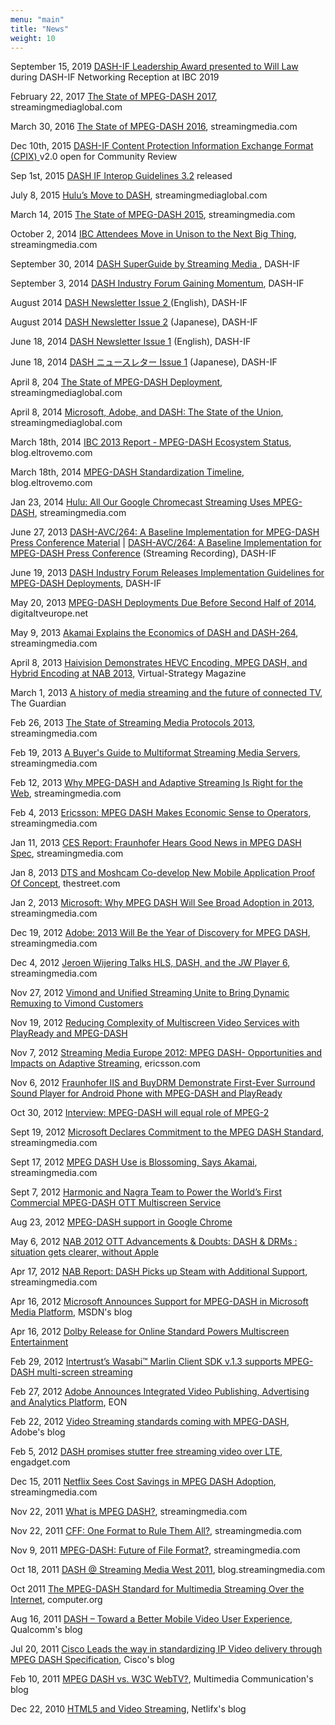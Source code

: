 ```yaml
---
menu: "main"
title: "News"
weight: 10
---
```

September 15, 2019 <a href="https://dashif.org/award-will-law">DASH-IF Leadership Award presented to Will Law</a> during DASH-IF Networking Reception at IBC 2019

February 22, 2017 <a href="http://www.streamingmediaglobal.com/Articles/ReadArticle.aspx?ArticleID=116505">The State of MPEG-DASH 2017</a>, streamingmediaglobal.com

March 30, 2016 <a href="http://www.streamingmedia.com/Articles/Editorial/Featured-Articles/The-State-of-MPEG-DASH-2016-110099.aspx">The State of MPEG-DASH 2016</a>, streamingmedia.com

Dec 10th, 2015 <a href="https://dashif.org/guidelines/">DASH-IF Content Protection Information Exchange Format (CPIX) </a>v2.0 open for Community Review

Sep 1st, 2015 <a href="https://dashif.org/guidelines/">DASH IF Interop Guidelines 3.2</a> released

July 8, 2015 <a href="http://www.streamingmediaglobal.com/Articles/Editorial/Featured-Articles/Hulus-Move-to--DASH-105110.aspx">Hulu’s Move to DASH</a>, streamingmediaglobal.com

March 14, 2015 <a href="http://www.streamingmedia.com/Articles/Editorial/Featured-Articles/The-State-of-MPEG-DASH-2015-102826.aspx">The State of MPEG-DASH 2015</a>, streamingmedia.com

October 2, 2014 <a href="http://www.streamingmedia.com/Articles/Editorial/Featured-Articles/IBC-Attendees-Move-in-Unison-to-the-Next-Big-Thing-99664.aspx">IBC Attendees Move in Unison to the Next Big Thing</a>, streamingmedia.com

September 30, 2014 <a href="http://www.streamingmedia.com/Superguides">DASH SuperGuide by Streaming Media </a>, DASH-IF

September 3, 2014 <a href="https://dashif.org/w/2014/09/DASH-IF-IBC-press-release-140903.pdf">DASH Industry Forum Gaining Momentum</a>, DASH-IF

August 2014 <a href="https://dashif.org/w/2014/09/DASH-IF_Newsletter-2.pdf">DASH Newsletter Issue 2 </a>(English), DASH-IF

August 2014 <a href="https://dashif.org/w/2014/09/DASH-IF_Newsletter-2-Japanese.pdf">DASH Newsletter Issue 2</a> (Japanese), DASH-IF

June 18, 2014 <a href="https://dashif.org/w/2014/06/DASH-IF_Newsletter-1-English.pdf">DASH Newsletter Issue 1</a> (English), DASH-IF

June 18, 2014 <a href="https://dashif.org/w/2014/06/DASH-IF_Newsletter-1-Japanese.pdf">DASH ニュースレター Issue 1</a> (Japanese), DASH-IF

April 8, 204 <a title="The State of MPEG-DASH Deployment" href="http://www.streamingmediaglobal.com/Articles/ReadArticle.aspx?ArticleID=96144" target="_blank">The State of MPEG-DASH Deployment</a>, streamingmediaglobal.com

April 8, 2014 <a title="Microsoft, Adobe, and DASH: The State of the Union" href="http://www.streamingmediaglobal.com/Articles/Editorial/Featured-Articles/Microsoft-Adobe-and-DASH-The-State-of-the-Union-96150.aspx" target="_blank">Microsoft, Adobe, and DASH: The State of the Union</a>, streamingmediaglobal.com

March 18th, 2014 <a title="MPEG-DASH Ecosystem Status" href="http://blog.eltrovemo.com/1218/mpeg-dash-ecosystem-status/" target="_blank">IBC 2013 Report - MPEG-DASH Ecosystem Status</a>, blog.eltrovemo.com

March 18th, 2014 <a title="MPEG-DASH Standardization Timeline" href="http://blog.eltrovemo.com/dash_timeline/" target="_blank">MPEG-DASH Standardization Timeline</a>, blog.eltrovemo.com

Jan 23, 2014 <a href="http://www.streamingmedia.com/Articles/Editorial/Featured-Articles/Hulu-All-Our-Google-Chromecast-Streaming-Uses-MPEG-DASH-94424.aspx">Hulu: All Our Google Chromecast Streaming Uses MPEG-DASH</a>, streamingmedia.com

June 27, 2013 <a href="https://dashif.org/w/2013/06/DASH264-v1.5.pdf ">DASH-AVC/264: A Baseline Implementation for MPEG-DASH Press Conference Material</a> | <a href="https://meetings.webex.com/collabs/files/playRecording?encryptedDocID=0_29A910EB09C0BAEABD833A0CEE1CE0290D4477CBA394F385C9F76F5039B186DFC9A6CA6A732232122D7A07D19C5C921D_06C635CE7312194B5999E0695FBFC56E12BE2991">DASH-AVC/264: A Baseline Implementation for MPEG-DASH Press Conference</a> (Streaming Recording), DASH-IF

June 19, 2013 <a href="https://dashif.org/w/2013/06/DASH_IF_AVC_PR__v6_6_18_13_Final_BW.pdf">DASH Industry Forum Releases Implementation Guidelines for MPEG-DASH Deployments</a>, DASH-IF

May 20, 2013 <a href="http://www.digitaltveurope.net/57001/mpeg-dash-deployments-due-before-second-half-of-2014/">MPEG-DASH Deployments Due Before Second Half of 2014</a>, digitaltveurope.net

May 9, 2013 <a href="http://www.streamingmedia.com/Articles/Editorial/Featured-Articles/Akamai-Explains-the-Economics-of-DASH-and-DASH-264-89548.aspx">Akamai Explains the Economics of DASH and DASH-264</a>, streamingmedia.com

April 8, 2013 <a href="http://www.virtual-strategy.com/2013/04/08/haivision-demonstrates-hevc-encoding-mpeg-dash-and-hybrid-encoding-nab-2013">Haivision Demonstrates HEVC Encoding, MPEG DASH, and Hybrid Encoding at NAB 2013</a>, Virtual-Strategy Magazine

March 1, 2013 <a href="http://www.guardian.co.uk/media-network/media-network-blog/2013/mar/01/history-streaming-future-connected-tv">A history of media streaming and the future of connected TV</a>, The Guardian

Feb 26, 2013 <a href="http://www.streamingmedia.com/Articles/Editorial/Featured-Articles/The-State-of-Streaming-Media-Protocols-2013-87984.aspx">The State of Streaming Media Protocols 2013</a>, streamingmedia.com

Feb 19, 2013 <a href="http://www.streamingmedia.com/Articles/Editorial/Featured-Articles/A-Buyers-Guide-to-Multiformat-Streaming-Media-Servers-87820.aspx">A Buyer's Guide to Multiformat Streaming Media Servers</a>, streamingmedia.com

Feb 12, 2013 <a href="http://www.streamingmedia.com/Articles/Editorial/Featured-Articles/Why-MPEG-DASH-and-Adaptive-Streaming-Is-Right-for-the-Web-87684.aspx">Why MPEG-DASH and Adaptive Streaming Is Right for the Web</a>, streamingmedia.com

Feb 4, 2013 <a href="http://www.streamingmedia.com/Articles/ReadArticle.aspx?ArticleID=87516&amp;utm_source=RSS&amp;utm_medium=RSS&amp;utm_campaign=Article_Reads">Ericsson: MPEG DASH Makes Economic Sense to Operators</a>, streamingmedia.com

Jan 11, 2013 <a href="http://www.streamingmedia.com/Articles/Editorial/Featured-Articles/CES-Report-Fraunhofer-Hears-Good-News-in-MPEG-DASH-Spec-87080.aspx">CES Report: Fraunhofer Hears Good News in MPEG DASH Spec</a>, streamingmedia.com

Jan 8, 2013 <a href="http://www.thestreet.com/story/11807018/1/dts-and-moshcam-co-develop-new-mobile-application-proof-of-concept-that-provides-users-an-enhanced-mobile-concert-experience.html">DTS and Moshcam Co-develop New Mobile Application Proof Of Concept</a>, thestreet.com

Jan 2, 2013 <a href="http://www.streamingmedia.com/Articles/Editorial/Featured-Articles/Microsoft-Why-MPEG-DASH-Will-See-Broad-Adoption-in-2013-86914.aspx">Microsoft: Why MPEG DASH Will See Broad Adoption in 2013</a>, streamingmedia.com

Dec 19, 2012 <a href="http://www.streamingmedia.com/Articles/Editorial/Featured-Articles/Adobe-2013-Will-Be-the-Year-of-Discovery-for-MPEG-DASH-86831.aspx">Adobe: 2013 Will Be the Year of Discovery for MPEG DASH</a>, streamingmedia.com

Dec 4, 2012 <a href="http://www.streamingmedia.com/Articles/Editorial/Featured-Articles/Jeroen-Wijering-Talks-HLS-DASH-and-the-JW-Player-6-86523.aspx">Jeroen Wijering Talks HLS, DASH, and the JW Player 6</a>, streamingmedia.com

Nov 27, 2012 <a href="http://broadcastengineering.com/vimond-and-unified-streaming-unite-bring-dynamic-remuxing-vimond-customers">Vimond and Unified Streaming Unite to Bring Dynamic Remuxing to Vimond Customers</a>

Nov 19, 2012 <a href="http://copyrightandtechnology.com/2012/11/19/reducing-complexity-of-multiscreen-video-services-with-playready-and-mpeg-dash/">Reducing Complexity of Multiscreen Video Services with PlayReady and MPEG-DASH</a>

Nov 7, 2012 <a href="http://www.ericsson.com/televisionary/blog/streaming-media-europe-2012-mpeg-dash-opportunities-and-impacts-adaptive-streaming/">Streaming Media Europe 2012: MPEG DASH- Opportunities and Impacts on Adaptive Streaming</a>, ericsson.com

Nov 6, 2012 <a href="http://www.iis.fraunhofer.de/en/pr/press-releases-2012/1106_first_ever.html">Fraunhofer IIS and BuyDRM Demonstrate First-Ever Surround Sound Player for Android Phone with MPEG-DASH and PlayReady</a>

Oct 30, 2012 <a href="http://www.broadbandtvnews.com/2012/10/30/interview-mpeg-dash-will-equal-role-of-mpeg-2/?utm_source=rss&amp;utm_medium=rss&amp;utm_campaign=interview-mpeg-dash-will-equal-role-of-mpeg-2&amp;goback=%2Eanp_4217045_1355271839498_1">Interview: MPEG-DASH will equal role of MPEG-2</a>

Sept 19, 2012 <a href="http://www.streamingmedia.com/Articles/News/Online-Video-News/Microsoft-Declares-Commitment-to-the-MPEG-DASH-Standard-85053.aspx?goback=%2Eanp_4217045_1355271839498_1">Microsoft Declares Commitment to the MPEG DASH Standard</a>, streamingmedia.com

Sept 17, 2012 <a href="http://www.streamingmedia.com/Articles/News/Online-Video-News/MPEG-DASH-Use-is-Blossoming-Says-Akamai-85015.aspx">MPEG DASH Use is Blossoming, Says Akamai</a>, streamingmedia.com

Sept 7, 2012 <a href="http://www.nagra.com/dtv/company/newsroom/press-releases/article/?id=1251">Harmonic and Nagra Team to Power the World’s First Commercial MPEG-DASH OTT Multiscreen Service </a>

Aug 23, 2012 <a href="http://gpac.wp.mines-telecom.fr/2012/08/23/mpeg-dash-support-in-google-chrome/?goback=%2Eanp_4217045_1355271839498_1">MPEG-DASH support in Google Chrome</a>

May 6, 2012 <a href="http://blog.eltrovemo.com/711/nab-2012-ott-advancements-doubts/">NAB 2012 OTT Advancements &amp; Doubts: DASH &amp; DRMs : situation gets clearer, without Apple</a>

Apr 17, 2012 <a href="http://www.streamingmedia.com/Articles/Editorial/Featured-Articles/NAB-Report-DASH-Picks-up-Steam-with-Additional-Support-82041.aspx">NAB Report: DASH Picks up Steam with Additional Support</a>, streamingmedia.com

Apr 16, 2012 <a href="http://blogs.msdn.com/b/msmediaplatform/archive/2012/04/16/microsoft-announces-support-for-mpeg-dash-in-microsoft-media-platform.aspx">Microsoft Announces Support for MPEG-DASH in Microsoft Media Platform</a>, MSDN's blog

Apr 16, 2012 <a href="http://investor.dolby.com/releasedetail.cfm?ReleaseID=664322">Dolby Release for Online Standard Powers Multiscreen Entertainment</a>

Feb 29, 2012 <a href="http://www.intertrust.com/news/press/MPEG-DASH">Intertrust’s Wasabi™ Marlin Client SDK v.1.3 supports MPEG-DASH multi-screen streaming</a>

Feb 27, 2012 <a href="http://eon.businesswire.com/news/eon/20120226005123/en/iPad/iOS/video">Adobe Announces Integrated Video Publishing, Advertising and Analytics Platform</a>, EON

Feb 22, 2012 <a href="http://blogs.adobe.com/ktowes/2012/02/video-streaming-standards-coming-with-mpeg-dash.html">Video Streaming standards coming with MPEG-DASH</a>, Adobe's blog

Feb 5, 2012 <a href="http://www.engadget.com/2012/02/05/dash-promises-stutter-free-streaming-video-over-lte/">DASH promises stutter free streaming video over LTE</a>, engadget.com

Dec 15, 2011 <a href="http://www.streamingmedia.com/Articles/ReadArticle.aspx?ArticleID=79409">Netflix Sees Cost Savings in MPEG DASH Adoption</a>, streamingmedia.com

Nov 22, 2011 <a title="What is MPEG DASH?" href="http://www.streamingmedia.com/Articles/Editorial/What-Is-.../What-is-MPEG-DASH-79041.aspx">What is MPEG DASH?</a>, streamingmedia.com

Nov 22, 2011 <a title="CFF: One Format to Rule Them All?" href="http://www.streamingmedia.com/Articles/Editorial/Featured-Articles/CFF-One-Format-to-Rule-Them-All-79043.aspx">CFF: One Format to Rule Them All?</a>, streamingmedia.com

Nov 9, 2011 <a href="http://www.streamingmedia.com/Articles/Editorial/Featured-Articles/MPEG-DASH-The-File-Format-of-the-Future-78835.aspx">MPEG-DASH: Future of File Format?</a>, streamingmedia.com

Oct 18, 2011 <a href="http://blog.streamingmedia.com/the_business_of_online_vi/2011/10/netflix-microsoft-akamai-harmonic-qualcomm-and-ericsson-discuss-the-new-http-standard-mpeg-dash.html"> DASH @ Streaming Media West 2011</a>, blog.streamingmedia.com

Oct 2011 <a href="http://www.computer.org/cms/Computer.org/ComputingNow/homepage/2011/1211/T_MM1_TheMPEGDASHStandard.pdf"> The MPEG-DASH Standard for Multimedia Streaming Over the Internet</a>, computer.org

Aug 16, 2011 <a href="http://www.qualcomm.com/blog/2011/08/16/dash-toward-better-mobile-video-user-experience/">DASH – Toward a Better Mobile Video User Experience</a>, Qualcomm's blog

Jul 20, 2011 <a href="http://blogs.cisco.com/sp/cisco-leads-the-way-in-standardizing-ip-video-delivery-through-mpeg-dash-specification/">Cisco Leads the way in standardizing IP Video delivery through MPEG DASH Specification</a>, Cisco's blog

Feb 10, 2011 <a href="http://multimediacommunication.blogspot.com/2011/02/mpeg-dash-vs-w3c-webtv.html"> MPEG DASH vs. W3C WebTV?</a>, Multimedia Communication's blog

Dec 22, 2010 <a href="http://techblog.netflix.com/2010/12/html5-and-video-streaming.html">HTML5 and Video Streaming</a>, Netlifx's blog
